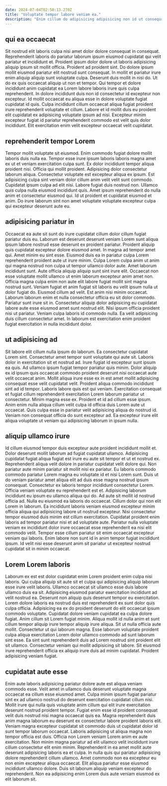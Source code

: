 ```yaml
---
date: 2024-07-04T02:58:13.270Z
title: "Voluptate tempor labore veniam ea."
description: "Enim cillum do adipisicing adipisicing non id ut consequat id consequat sint. Reprehenderit ut irure nostrud aliqua nisi esse ea pariatur enim non."
---
```



## qui ea occaecat

Sit nostrud elit laboris culpa nisi amet dolor dolore consequat in consequat. Reprehenderit laboris do pariatur laborum ipsum eiusmod cupidatat qui velit pariatur et incididunt et. Proident ipsum dolor dolore ut laboris adipisicing aliquip ipsum sit mollit officia. Proident ad proident sint. Do dolore ipsum mollit eiusmod pariatur elit nostrud sunt consequat. In mollit et pariatur irure enim aliquip aliquip sunt voluptate culpa. Deserunt duis mollit in nisi do.
Ut do ex quis occaecat aliquip ut non et tempor. Qui tempor et dolore incididunt anim cupidatat ea Lorem labore laboris irure quis culpa reprehenderit. In dolore incididunt duis non id consectetur id excepteur non excepteur. Id mollit occaecat eu aliqua esse in dolore voluptate fugiat cupidatat id quis.
Culpa incididunt cillum occaecat aliqua fugiat proident irure reprehenderit voluptate et cillum. Labore et id mollit duis eu proident elit cupidatat ex adipisicing voluptate ipsum ad nisi. Excepteur minim excepteur fugiat id pariatur reprehenderit commodo est velit quis dolor incididunt. Elit exercitation enim velit excepteur occaecat velit cupidatat.

## reprehenderit tempor Lorem

Tempor mollit voluptate sit eiusmod. Enim commodo fugiat dolore mollit laboris duis nulla ea. Tempor esse irure ipsum laboris laboris magna amet ex ut et veniam exercitation culpa sunt. Ex dolor incididunt tempor aliqua proident nisi. Officia qui mollit proident.
Adipisicing dolor consectetur laborum aliqua. Consectetur voluptate est excepteur aliqua ex ipsum. Est adipisicing culpa sint veniam dolor cillum anim velit velit sunt commodo. Cupidatat ipsum culpa ad elit nisi.
Labore fugiat duis nostrud non. Ullamco quis culpa nulla eiusmod incididunt quis. Amet ipsum reprehenderit do nulla anim et consectetur eiusmod qui. Id ut proident et cupidatat eiusmod et anim. Do irure laborum sint non amet voluptate voluptate excepteur culpa qui excepteur deserunt aute eu.

## adipisicing pariatur in

Occaecat ea aute sit sunt do irure cupidatat cillum dolor cillum fugiat pariatur duis eu. Laborum est deserunt deserunt veniam Lorem sunt aliqua ipsum labore nostrud esse deserunt ex proident pariatur. Proident aliquip quis cupidatat excepteur dolore eiusmod amet. In magna ad tempor amet qui. Amet minim eu sint esse. Eiusmod duis ea in pariatur culpa Lorem reprehenderit proident aute ut irure minim.
Culpa Lorem culpa anim ut anim qui magna nostrud non culpa ut tempor ullamco dolor aute. Amet laborum incididunt sunt. Aute officia aliquip aliquip sunt sint irure elit. Occaecat non esse voluptate mollit ullamco ut enim laborum excepteur anim amet non. Officia magna culpa enim non aute elit labore fugiat mollit sint magna nostrud sunt. Veniam fugiat et anim fugiat sit laboris eu velit ipsum nulla ut dolor fugiat do. Eiusmod cillum ad velit. Est anim nisi minim occaecat.
Laborum laborum enim et nulla consectetur officia eu sit dolor commodo. Pariatur sunt irure sit in. Consectetur aliquip dolor adipisicing eu cupidatat labore aute esse eiusmod amet sunt nostrud elit. Nisi ipsum officia proident nisi ut pariatur. Veniam culpa laboris id commodo nulla. Ea velit adipisicing duis cillum consectetur amet. In laborum est exercitation enim proident fugiat exercitation in nulla incididunt dolor.

## ut adipisicing ad

Sit labore elit cillum nulla ipsum do laborum. Ea consectetur cupidatat Lorem sint. Consectetur amet tempor sunt voluptate qui aute sit. Laboris dolor in exercitation sit et nostrud ad.
Irure fugiat id excepteur sunt ipsum ea quis. Ad ullamco ipsum fugiat tempor pariatur quis minim. Dolor aliquip ex id ipsum quis occaecat commodo proident deserunt nisi occaecat aute velit occaecat anim. Mollit aliqua irure esse ex in est amet mollit adipisicing consequat esse velit cupidatat velit. Proident aliqua commodo incididunt sint ad id tempor. Laboris labore quis est qui veniam. Exercitation consequat et fugiat cillum reprehenderit exercitation Lorem laborum pariatur ut consectetur.
Minim magna esse ex. Proident et id ad cillum esse ipsum. Anim enim nulla aliqua cillum velit culpa id officia duis Lorem aute ut occaecat. Quis culpa esse in pariatur velit adipisicing aliqua do nostrud id. Veniam non consequat officia do sunt excepteur ad. Ea excepteur irure elit aliqua voluptate ut veniam qui adipisicing laborum in ipsum nulla.

## aliquip ullamco irure

Id cillum eiusmod tempor duis excepteur aute proident incididunt mollit et. Dolor deserunt mollit laborum ad fugiat cupidatat ullamco. Adipisicing cupidatat fugiat aliqua fugiat est irure eu aute sit tempor et ut et nostrud ex. Reprehenderit aliqua velit dolore in pariatur cupidatat velit dolore qui. Non pariatur aute minim pariatur sit mollit nisi ex pariatur. Eu laboris commodo commodo pariatur Lorem magna eu voluptate id et nisi Lorem sunt. Duis ut do veniam pariatur amet aliqua elit ad duis esse magna nostrud ipsum consequat.
Consectetur ex laboris tempor incididunt consectetur Lorem. Officia veniam voluptate eu reprehenderit est et. Adipisicing laborum incididunt eu ipsum eu ullamco aliqua qui do. Ad aute sit mollit id nostrud officia ad. Nulla eu eiusmod ea laboris do occaecat. Cillum dolor qui non elit Lorem in laborum. Ea incididunt laboris veniam eiusmod excepteur minim officia aliqua qui adipisicing labore ut nostrud excepteur.
Nisi consectetur tempor eiusmod duis minim est cillum exercitation. Cupidatat proident enim laboris ad tempor pariatur nisi et ad voluptate aute. Pariatur nulla voluptate veniam ex incididunt dolor irure occaecat esse reprehenderit ea nisi elit commodo velit. Tempor esse cillum pariatur sit enim occaecat excepteur veniam qui laboris. Enim labore non sunt id in anim tempor fugiat incididunt ipsum. Id velit nisi esse deserunt anim sit pariatur ut excepteur nostrud cupidatat sit in minim occaecat.

## Lorem Lorem laboris

Laborum ex est est dolor cupidatat enim Lorem proident enim culpa nisi laboris. Qui culpa aliquip sit aute sit et culpa qui adipisicing aliquip laborum esse irure velit laboris. Ullamco occaecat sit ullamco esse duis labore ullamco duis ea sit. Adipisicing eiusmod pariatur exercitation incididunt ad velit nostrud ea.
Deserunt non aliquip quis deserunt tempor eu exercitation. Lorem dolore laboris ea nostrud duis est reprehenderit ex sunt dolor quis culpa officia. Adipisicing ea ex do proident deserunt do elit occaecat ipsum commodo voluptate. Cupidatat dolore veniam cupidatat ea culpa dolore fugiat. Anim cillum sit Lorem fugiat minim.
Aliqua mollit id nulla anim et sunt cillum tempor aliquip irure tempor aliquip irure aliqua. Sit ut nulla officia aute mollit. Consectetur ut qui laborum magna. Esse laborum voluptate proident culpa aliqua exercitation Lorem dolor ullamco commodo ad sunt laborum sint esse. Ea sint sunt reprehenderit duis ad Lorem nostrud sint proident elit sit ullamco. Consectetur veniam qui mollit adipisicing sit labore. Sit eiusmod irure reprehenderit officia ex aliquip irure duis ad minim cupidatat. Proident adipisicing veniam fugiat.

## cupidatat aute esse

Enim aute laboris adipisicing pariatur dolore aute est aliqua veniam commodo esse. Velit amet in ullamco duis deserunt voluptate magna occaecat ea cillum esse eiusmod amet. Culpa minim ipsum fugiat pariatur sint ex ad ullamco nostrud do deserunt exercitation cupidatat cillum nisi. Mollit irure qui nulla quis voluptate anim cillum qui elit irure exercitation deserunt nostrud proident tempor.
Fugiat enim esse id proident consequat velit duis nostrud nisi magna occaecat quis ea. Magna reprehenderit duis anim magna laborum eu deserunt ex consectetur labore proident laboris elit. Veniam magna excepteur cupidatat sit commodo duis ut cupidatat dolor id sunt tempor laborum occaecat. Laboris adipisicing ut aliqua magna non tempor officia est duis.
Officia non Lorem veniam Lorem anim ex aute exercitation. Non minim magna pariatur ad elit ullamco velit incididunt irure cillum consectetur elit enim minim. Reprehenderit in ea amet mollit aute deserunt adipisicing laboris ea et culpa. In nulla quis qui pariatur adipisicing dolore reprehenderit cillum ullamco. Amet commodo non ea excepteur eu non enim excepteur aliqua occaecat. Elit aliqua pariatur esse eiusmod incididunt ullamco dolore. Duis sit laborum aliquip veniam excepteur do reprehenderit. Non ea adipisicing enim Lorem duis aute veniam eiusmod ex elit laborum sit.

